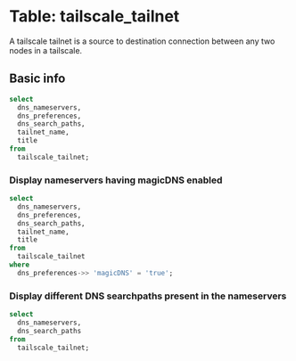 # Table: tailscale_tailnet

A tailscale tailnet is a source to destination connection between any two nodes in a tailscale.

## Basic info

```sql
select
  dns_nameservers,
  dns_preferences,
  dns_search_paths,
  tailnet_name,
  title
from
  tailscale_tailnet;
```

### Display nameservers having magicDNS enabled

```sql
select
  dns_nameservers,
  dns_preferences,
  dns_search_paths,
  tailnet_name,
  title
from
  tailscale_tailnet
where
  dns_preferences->> 'magicDNS' = 'true';
```

### Display different DNS searchpaths present in the nameservers

```sql
select
  dns_nameservers,
  dns_search_paths
from
  tailscale_tailnet;
```
